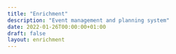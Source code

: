 ```yaml
---
title: "Enrichment"
description: "Event management and planning system"
date: 2022-01-26T00:00:00+01:00
draft: false
layout: enrichment
---
```


 